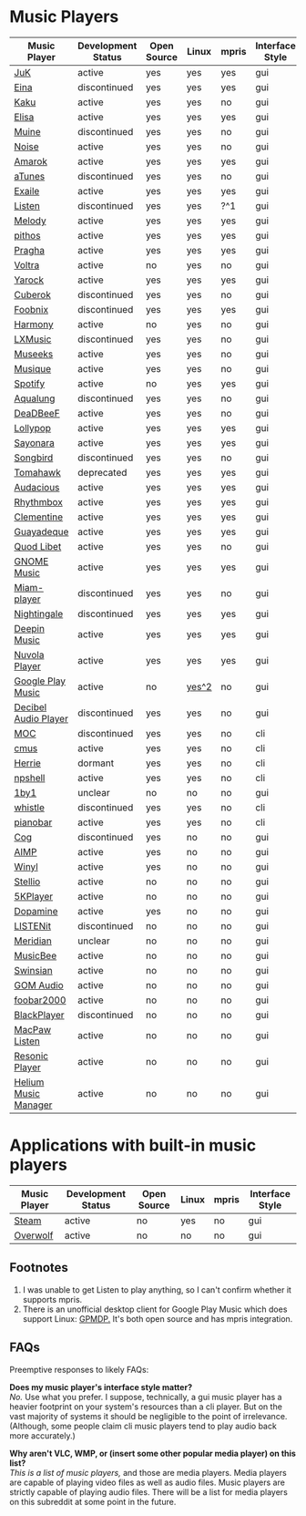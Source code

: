 # Music Players
| Music Player                                                                                             | Development Status | Open Source | Linux                                                  | mpris | Interface Style |
| -------------------------------------------------------------------------------------------------------- | ------------------ | ----------- | ------------------------------------------------------ | ----- | --------------- |
| [JuK](https://juk.kde.org/)                                                                              | active             | yes         | yes                                                    | yes   | gui             |
| [Eina](https://github.com/ldotlopez/eina)                                                                | discontinued       | yes         | yes                                                    | yes   | gui             |
| [Kaku](http://kaku.rocks/)                                                                               | active             | yes         | yes                                                    | no    | gui             |
| [Elisa](https://community.kde.org/Elisa)                                                                 | active             | yes         | yes                                                    | yes   | gui             |
| [Muine](https://git.gnome.org/browse/archive/muine/)                                                     | discontinued       | yes         | yes                                                    | no    | gui             |
| [Noise](https://launchpad.net/noise)                                                                     | active             | yes         | yes                                                    | no    | gui             |
| [Amarok](https://amarok.kde.org/)                                                                        | active             | yes         | yes                                                    | yes   | gui             |
| [aTunes](http://www.atunes.org/)                                                                         | discontinued       | yes         | yes                                                    | no    | gui             |
| [Exaile](http://www.exaile.org/)                                                                         | active             | yes         | yes                                                    | yes   | gui             |
| [Listen](https://launchpad.net/listen)                                                                   | discontinued       | yes         | yes                                                    | ?^1   | gui             |
| [Melody](http://anufrij.org/melody/)                                                                     | active             | yes         | yes                                                    | yes   | gui             |
| [pithos](https://pithos.github.io/)                                                                      | active             | yes         | yes                                                    | yes   | gui             |
| [Pragha](https://pragha-music-player.github.io/)                                                         | active             | yes         | yes                                                    | yes   | gui             |
| [Voltra](https://voltra.co/)                                                                             | active             | no          | yes                                                    | no    | gui             |
| [Yarock](https://seb-apps.github.io/yarock/)                                                             | active             | yes         | yes                                                    | yes   | gui             |
| [Cuberok](https://code.google.com/archive/p/cuberok/)                                                    | discontinued       | yes         | yes                                                    | no    | gui             |
| [Foobnix](https://github.com/foobnix/foobnix)                                                            | discontinued       | yes         | yes                                                    | yes   | gui             |
| [Harmony](https://getharmony.xyz/)                                                                       | active             | no          | yes                                                    | no    | gui             |
| [LXMusic](https://wiki.lxde.org/en/LXMusic)                                                              | discontinued       | yes         | yes                                                    | no    | gui             |
| [Museeks](https://museeks.io/)                                                                           | active             | yes         | yes                                                    | no    | gui             |
| [Musique](https://flavio.tordini.org/musique)                                                            | active             | yes         | yes                                                    | no    | gui             |
| [Spotify](https://www.spotify.com/us/)                                                                   | active             | no          | yes                                                    | yes   | gui             |
| [Aqualung](http://aqualung.jeremyevans.net/)                                                             | discontinued       | yes         | yes                                                    | no    | gui             |
| [DeaDBeeF](http://deadbeef.sourceforge.net/)                                                             | active             | yes         | yes                                                    | no    | gui             |
| [Lollypop](https://wiki.gnome.org/Apps/Lollypop)                                                         | active             | yes         | yes                                                    | yes   | gui             |
| [Sayonara](http://sayonara-player.com/index.php)                                                         | active             | yes         | yes                                                    | yes   | gui             |
| [Songbird](http://getsongbird.net/)                                                                      | discontinued       | yes         | yes                                                    | no    | gui             |
| [Tomahawk](https://www.tomahawk-player.org/)                                                             | deprecated         | yes         | yes                                                    | yes   | gui             |
| [Audacious](http://audacious-media-player.org/)                                                          | active             | yes         | yes                                                    | yes   | gui             |
| [Rhythmbox](https://wiki.gnome.org/Apps/Rhythmbox)                                                       | active             | yes         | yes                                                    | yes   | gui             |
| [Clementine](https://www.clementine-player.org/)                                                         | active             | yes         | yes                                                    | yes   | gui             |
| [Guayadeque](http://www.guayadeque.org/)                                                                 | active             | yes         | yes                                                    | yes   | gui             |
| [Quod Libet](https://quodlibet.readthedocs.io/en/latest/)                                                | active             | yes         | yes                                                    | no    | gui             |
| [GNOME Music](https://wiki.gnome.org/Apps/Music)                                                         | active             | yes         | yes                                                    | yes   | gui             |
| [Miam-player](https://mbach.github.io/Miam-Player/)                                                      | discontinued       | yes         | yes                                                    | no    | gui             |
| [Nightingale](http://getnightingale.com/)                                                                | discontinued       | yes         | yes                                                    | yes   | gui             |
| [Deepin Music](https://www.deepin.org/en/original/deepin-music/)                                         | active             | yes         | yes                                                    | yes   | gui             |
| [Nuvola Player](https://tiliado.eu/nuvolaplayer/)                                                        | active             | yes         | yes                                                    | yes   | gui             |
| [Google Play Music](https://play.google.com/music/)                                                      | active             | no          | [yes^2](https://www.googleplaymusicdesktopplayer.com/) | no    | gui             |
| [Decibel Audio Player](http://decibel.silent-blade.org/)                                                 | discontinued       | yes         | yes                                                    | no    | gui             |
| [MOC](http://moc.daper.net/)                                                                             | discontinued       | yes         | yes                                                    | no    | cli             |
| [cmus](https://cmus.github.io/)                                                                          | active             | yes         | yes                                                    | no    | cli             |
| [Herrie](https://github.com/EdSchouten/herrie)                                                           | dormant            | yes         | yes                                                    | no    | cli             |
| [npshell](https://github.com/joelpurra/npshell)                                                          | active             | yes         | yes                                                    | no    | cli             |
| [1by1](http://mpesch3.de1.cc/1by1.html)                                                                  | unclear            | no          | no                                                     | no    | gui             |
| [whistle](https://github.com/ap0calypse/whistle)                                                         | discontinued       | yes         | yes                                                    | no    | cli             |
| [pianobar](https://6xq.net/pianobar/)                                                                    | active             | yes         | yes                                                    | no    | cli             |
| [Cog](http://cogx.org/)                                                                                  | discontinued       | yes         | no                                                     | no    | gui             |
| [AIMP](http://www.aimp.ru/)                                                                              | active             | yes         | no                                                     | no    | gui             |
| [Winyl](https://github.com/winyl-player/winyl)                                                           | active             | yes         | no                                                     | no    | gui             |
| [Stellio](http://stellio.ru/en/)                                                                         | active             | no          | no                                                     | no    | gui             |
| [5KPlayer](https://www.5kplayer.com/)                                                                    | active             | no          | no                                                     | no    | gui             |
| [Dopamine](http://www.digimezzo.com/software/dopamine/)                                                  | active             | yes         | no                                                     | no    | gui             |
| [LISTENit](http://www.listenit.me/)                                                                      | discontinued       | no          | no                                                     | no    | gui             |
| [Meridian](http://meridianvk.com/)                                                                       | unclear            | no          | no                                                     | no    | gui             |
| [MusicBee](https://getmusicbee.com/)                                                                     | active             | no          | no                                                     | no    | gui             |
| [Swinsian](http://swinsian.com/)                                                                         | active             | no          | no                                                     | no    | gui             |
| [GOM Audio](https://audio.gomlab.com/)                                                                   | active             | no          | no                                                     | no    | gui             |
| [foobar2000](https://www.foobar2000.org/)                                                                | active             | no          | no                                                     | no    | gui             |
| [BlackPlayer](https://play.google.com/store/apps/details?id=com.kodarkooperativet.blackplayerfree&hl=en) | discontinued       | no          | no                                                     | no    | gui             |
| [MacPaw Listen](https://macpaw.com/listen)                                                               | active             | no          | no                                                     | no    | gui             |
| [Resonic Player](https://resonic.at/)                                                                    | active             | no          | no                                                     | no    | gui             |
| [Helium Music Manager](http://www.helium-music-manager.com/)                                             | active             | no          | no                                                     | no    | gui             |

# Applications with built-in music players
| Music Player                            | Development Status | Open Source | Linux | mpris | Interface Style |
| --------------------------------------- | ------------------ | ----------- | ----- | ----- | --------------- |
| [Steam](http://store.steampowered.com/) | active             | no          | yes   | no    | gui             |
| [Overwolf](http://www.overwolf.com/)    | active             | no          | no    | no    | gui             |

## Footnotes
1. I was unable to get Listen to play anything, so I can't confirm whether it supports mpris.  
2. There is an unofficial desktop client for Google Play Music which does support Linux: [GPMDP.](https://www.googleplaymusicdesktopplayer.com/) It's both open source and has mpris integration.

## FAQs
Preemptive responses to likely FAQs:

**Does my music player's interface style matter?**  
*No.* Use what you prefer. I suppose, technically, a gui music player has a heavier footprint on your system's resources than a cli player. But on the vast majority of systems it should be negligible to the point of irrelevance.  
(Although, some people claim cli music players tend to play audio back more accurately.)

**Why aren't VLC, WMP, or (insert some other popular media player) on this list?**  
*This is a list of music players,* and those are media players. Media players are capable of playing video files as well as audio files. Music players are strictly capable of playing audio files. There will be a list for media players on this subreddit at some point in the future.
